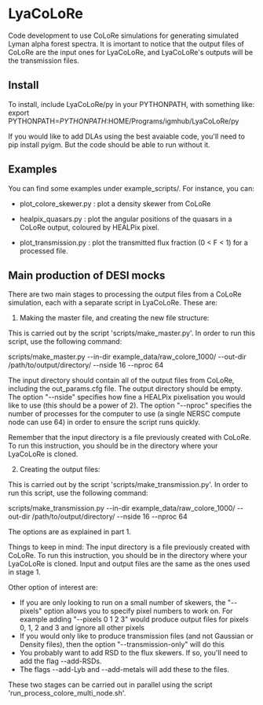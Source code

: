 # LyaCoLoRe
Code development to use CoLoRe simulations for generating simulated Lyman alpha forest spectra.
It is imortant to notice that the output files of CoLoRe are the input ones for LyaCoLoRe, and LyaCoLoRe's outputs will be the transmission files.

## Install
To install, include LyaCoLoRe/py in your PYTHONPATH, with something like:
export PYTHONPATH=$PYTHONPATH:$HOME/Programs/igmhub/LyaCoLoRe/py

If you would like to add DLAs using the best avaiable code, you'll need to pip install pyigm. But the code should be able to run without it.

## Examples
You can find some examples under example_scripts/. For instance, you can:
 - plot_colore_skewer.py : plot a density skewer from CoLoRe

 - healpix_quasars.py : plot the angular positions of the quasars in a CoLoRe output, coloured by HEALPix pixel.

 - plot_transmission.py : plot the transmitted flux fraction (0 < F < 1) for a processed file.


## Main production of DESI mocks

There are two main stages to processing the output files from a CoLoRe simulation, each with a separate script in LyaCoLoRe. These are:

1. Making the master file, and creating the new file structure:

This is carried out by the script 'scripts/make_master.py'. In order to run this script, use the following command:

scripts/make_master.py --in-dir example_data/raw_colore_1000/ --out-dir /path/to/output/directory/ --nside 16 --nproc 64

The input directory should contain all of the output files from CoLoRe, including the out_params.cfg file. The output directory should be empty. The option "--nside" specifies how fine a HEALPix pixelisation you would like to use (this should be a power of 2). The option "--nproc" specifies the number of processes for the computer to use (a single NERSC compute node can use 64) in order to ensure the script runs quickly.

Remember that the input directory is a file previously created with CoLoRe. To run this instruction, you should be in the directory where your LyaCoLoRe is cloned.


2. Creating the output files:

This is carried out by the script 'scripts/make_transmission.py'. In order to run this script, use the following command:

scripts/make_transmission.py --in-dir example_data/raw_colore_1000/ --out-dir /path/to/output/directory/ --nside 16 --nproc 64

The options are as explained in part 1.


Things to keep in mind:
The input directory is a file previously created with CoLoRe. To run this instruction, you should be in the directory where your LyaCoLoRe is cloned. Input and output files are the same as the ones used in stage 1.

Other option of interest are:
 - If you are only looking to run on a small number of skewers, the "--pixels" option allows you to specify pixel numbers to work on. For example adding "--pixels 0 1 2 3" would produce output files for pixels 0, 1, 2 and 3 and ignore all other pixels
 - If you would only like to produce transmission files (and not Gaussian or Density files), then the option "--transmission-only" will do this
 - You probably want to add RSD to the flux skewers. If so, you'll need to add the flag --add-RSDs.
 - The flags --add-Lyb and --add-metals will add these to the files.

These two stages can be carried out in parallel using the script 'run_process_colore_multi_node.sh'.
